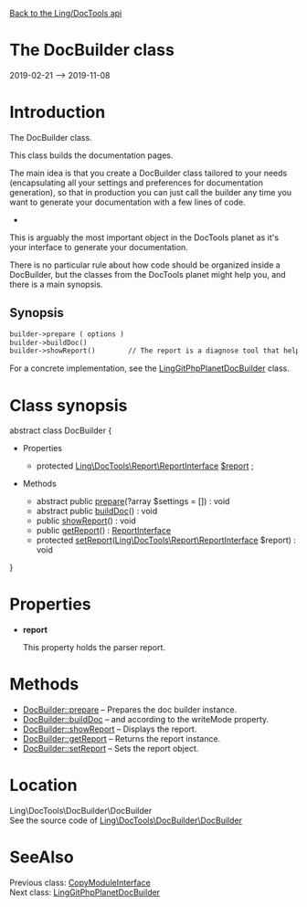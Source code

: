[Back to the Ling/DocTools api](https://github.com/lingtalfi/DocTools/blob/master/doc/api/Ling/DocTools.md)



The DocBuilder class
================
2019-02-21 --> 2019-11-08






Introduction
============

The DocBuilder class.

This class builds the documentation pages.


The main idea is that you create a DocBuilder class tailored to your needs (encapsulating all your settings and preferences
for documentation generation), so that in production you can just call the builder any time you want to generate your documentation
with a few lines of code.

*
This is arguably the most important object in the DocTools planet as it's your interface to generate your documentation.

There is no particular rule about how code should be organized inside a DocBuilder, but the classes from the DocTools planet
might help you, and there is a main synopsis.



Synopsis
-----------


```txt
builder->prepare ( options )
builder->buildDoc()
builder->showReport()        // The report is a diagnose tool that helps you creating the perfect doc (it will tell you which methods don't have comments, etc...)

```


For a concrete implementation, see the [LingGitPhpPlanetDocBuilder](https://github.com/lingtalfi/DocTools/blob/master/doc/api/Ling/DocTools/DocBuilder/Git/PhpPlanet/LingGitPhpPlanetDocBuilder.md) class.



Class synopsis
==============


abstract class <span class="pl-k">DocBuilder</span>  {

- Properties
    - protected [Ling\DocTools\Report\ReportInterface](https://github.com/lingtalfi/DocTools/blob/master/doc/api/Ling/DocTools/Report/ReportInterface.md) [$report](#property-report) ;

- Methods
    - abstract public [prepare](https://github.com/lingtalfi/DocTools/blob/master/doc/api/Ling/DocTools/DocBuilder/DocBuilder/prepare.md)(?array $settings = []) : void
    - abstract public [buildDoc](https://github.com/lingtalfi/DocTools/blob/master/doc/api/Ling/DocTools/DocBuilder/DocBuilder/buildDoc.md)() : void
    - public [showReport](https://github.com/lingtalfi/DocTools/blob/master/doc/api/Ling/DocTools/DocBuilder/DocBuilder/showReport.md)() : void
    - public [getReport](https://github.com/lingtalfi/DocTools/blob/master/doc/api/Ling/DocTools/DocBuilder/DocBuilder/getReport.md)() : [ReportInterface](https://github.com/lingtalfi/DocTools/blob/master/doc/api/Ling/DocTools/Report/ReportInterface.md)
    - protected [setReport](https://github.com/lingtalfi/DocTools/blob/master/doc/api/Ling/DocTools/DocBuilder/DocBuilder/setReport.md)([Ling\DocTools\Report\ReportInterface](https://github.com/lingtalfi/DocTools/blob/master/doc/api/Ling/DocTools/Report/ReportInterface.md) $report) : void

}




Properties
=============

- <span id="property-report"><b>report</b></span>

    This property holds the parser report.
    
    



Methods
==============

- [DocBuilder::prepare](https://github.com/lingtalfi/DocTools/blob/master/doc/api/Ling/DocTools/DocBuilder/DocBuilder/prepare.md) &ndash; Prepares the doc builder instance.
- [DocBuilder::buildDoc](https://github.com/lingtalfi/DocTools/blob/master/doc/api/Ling/DocTools/DocBuilder/DocBuilder/buildDoc.md) &ndash; and according to the writeMode property.
- [DocBuilder::showReport](https://github.com/lingtalfi/DocTools/blob/master/doc/api/Ling/DocTools/DocBuilder/DocBuilder/showReport.md) &ndash; Displays the report.
- [DocBuilder::getReport](https://github.com/lingtalfi/DocTools/blob/master/doc/api/Ling/DocTools/DocBuilder/DocBuilder/getReport.md) &ndash; Returns the report instance.
- [DocBuilder::setReport](https://github.com/lingtalfi/DocTools/blob/master/doc/api/Ling/DocTools/DocBuilder/DocBuilder/setReport.md) &ndash; Sets the report object.





Location
=============
Ling\DocTools\DocBuilder\DocBuilder<br>
See the source code of [Ling\DocTools\DocBuilder\DocBuilder](https://github.com/lingtalfi/DocTools/blob/master/DocBuilder/DocBuilder.php)



SeeAlso
==============
Previous class: [CopyModuleInterface](https://github.com/lingtalfi/DocTools/blob/master/doc/api/Ling/DocTools/CopyModule/CopyModuleInterface.md)<br>Next class: [LingGitPhpPlanetDocBuilder](https://github.com/lingtalfi/DocTools/blob/master/doc/api/Ling/DocTools/DocBuilder/Git/PhpPlanet/LingGitPhpPlanetDocBuilder.md)<br>
